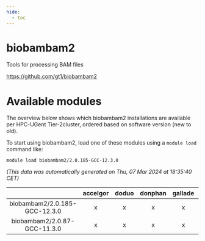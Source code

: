 ```yaml
---
hide:
  - toc
---
```


biobambam2
==========


Tools for processing BAM files

https://github.com/gt1/biobambam2
# Available modules


The overview below shows which biobambam2 installations are available per HPC-UGent Tier-2cluster, ordered based on software version (new to old).

To start using biobambam2, load one of these modules using a `module load` command like:

```shell
module load biobambam2/2.0.185-GCC-12.3.0
```

*(This data was automatically generated on Thu, 07 Mar 2024 at 18:35:40 CET)*  

| |accelgor|doduo|donphan|gallade|joltik|skitty|
| :---: | :---: | :---: | :---: | :---: | :---: | :---: |
|biobambam2/2.0.185-GCC-12.3.0|x|x|x|x|x|x|
|biobambam2/2.0.87-GCC-11.3.0|x|x|x|x|x|x|
